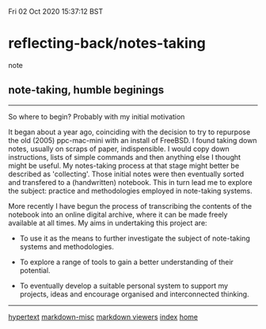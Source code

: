 Fri 02 Oct 2020 15:37:12 BST

# reflecting-back/notes-taking


note
## note-taking, humble beginings
___
So where to begin? Probably with my initial motivation

It began about a year ago, coinciding with the decision to try to repurpose the old (2005) ppc-mac-mini with an install of FreeBSD. I found taking down notes, usually on scraps of paper, indispensible. I would copy down instructions, lists of simple commands and then anything else I thought might be useful. My notes-taking process at that stage might better be described as 'collecting'. Those initial notes were then eventually sorted and transfered to a (handwritten) notebook. This in turn lead me to explore the subject: practice and methodologies employed in note-taking systems.

More recently I have begun the process of transcribing the contents of the notebook into an online digital archive, where it can be made freely available at all times. My aims in undertaking this project are:
 

 * To use it as the means to further investigate the subject of note-taking systems and methodologies.



 * To explore a range of tools to gain a better understanding of their potential. 



 *  To eventually develop a suitable personal system to support my projects, ideas and encourage organised and interconnected thinking. 

___
[hypertext](./hypertext.md)
[markdown-misc](./markdown-misc.md)
[markdown viewers](./markdown-viewers.md)
[index](./index-file.md)
[home](./home.md)
